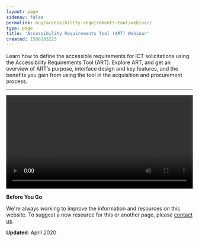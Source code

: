 ```yaml
---
layout: page
sidenav: false
permalink: buy/accessibility-requirements-tool/webinar/
type: page
title: 'Accessibility Requirements Tool (ART) Webinar'
created: 1586283223
---
```


Learn how to define the accessible requirements for ICT solicitations using the Accessibility Requirements Tool (ART). Explore ART, and get an overview of ART’s purpose, interface design and key features, and the benefits you gain from using the tool in the acquisition and procurement process.

* * *

<video controls="controls" data-vscid="3qesx4ovd" style="width:100%"><source src="https://assets.section508.gov/files/ART-Webinar-Dec-2019(OC).m4v" type="video/mp4" /></video>

<div class="border-base radius-lg border-1px">
  <div class="panel-body padding-3">
    <strong>Before You Go</strong><br />
    <p dir="ltr">
      We're always working to improve the information and resources on this website. To suggest a new resource for this or another page, please <a class="mailto" href="mailto:section.508@gsa.gov">contact us</a>.
    </p>
  </div>
</div>

**Updated**: April 2020